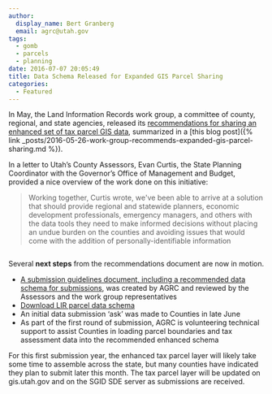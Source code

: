 ```yaml
---
author:
  display_name: Bert Granberg
  email: agrc@utah.gov
tags:
  - gomb
  - parcels
  - planning
date: 2016-07-07 20:05:49
title: Data Schema Released for Expanded GIS Parcel Sharing
categories:
  - Featured
---
```


In May, the Land Information Records work group, a committee of county, regional, and state agencies, released its [recommendations for sharing an enhanced set of tax parcel GIS data](https://drive.google.com/file/d/1E3ks5ndjMKiZqS5b7N6a3_1paJK0jHi_), summarized in a [this blog post]({% link _posts/2016-05-26-work-group-recommends-expanded-gis-parcel-sharing.md %}).

In a letter to Utah’s County Assessors, Evan Curtis, the State Planning Coordinator with the Governor’s Office of Management and Budget, provided a nice overview of the work done on this initiative:

> Working together, Curtis wrote, we've been able to arrive at a solution that should provide regional and statewide planners, economic development professionals, emergency managers, and others with the data tools they need to make informed decisions without placing an undue burden on the counties and avoiding issues that would come with the addition of personally-identifiable information

<a href="https://docs.google.com/a/utah.gov/document/d/1pNqjCeF_3NZjNnBGqQ3EqliMkVaWtAbybn1eZ4gt038/edit?usp=sharing "><img src="{% link images/taxparcelschema_thumb.png %}" alt="" title="Expanded Parcel Data Sharing, Implementation Guidelines" class="inline-text-right" loading="lazy" /></a>

Several **next steps** from the recommendations document are now in motion.

- [A submission guidelines document, including a recommended data schema for submissions](https://drive.google.com/file/d/1E40YeeN6zCSaTz9N3ohWMfV-3fEBofAW), was created by AGRC and reviewed by the Assessors and the work group representatives
- [Download LIR parcel data schema](https://drive.google.com/a/utah.gov/uc?id=1E07b5rwBmAl8nvyn0ETUR-wVPYSdo9oB&export=download)
- An initial data submission ‘ask’ was made to Counties in late June
- As part of the first round of submission, AGRC is volunteering technical support to assist Counties in loading parcel boundaries and tax assessment data into the recommended enhanced schema

For this first submission year, the enhanced tax parcel layer will likely take some time to assemble across the state, but many counties have indicated they plan to submit later this month. The tax parcel layer will be updated on gis.utah.gov and on the SGID SDE server as submissions are received.
